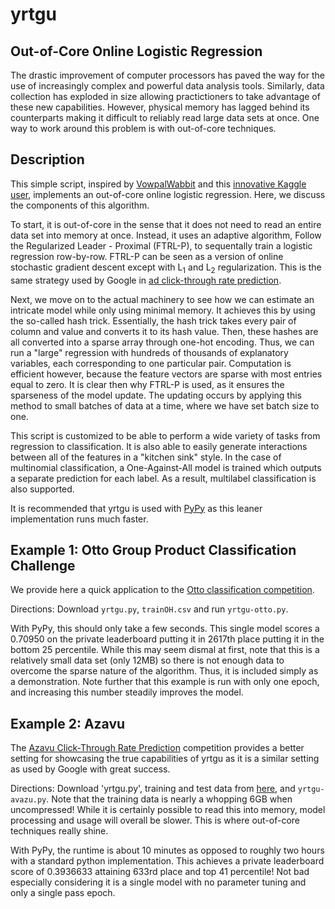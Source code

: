 # yrtgu
## Out-of-Core Online Logistic Regression
The drastic improvement of computer processors has paved the way for the use of increasingly complex and powerful data analysis tools. Similarly, data collection has exploded in size allowing practictioners to take advantage of these new capabilities. However, physical memory has lagged behind its counterparts making it difficult to reliably read large data sets at once. One way to work around this problem is with out-of-core techniques. 

## Description
This simple script, inspired by [VowpalWabbit](http://hunch.net/~vw/) and this [innovative Kaggle user](https://www.kaggle.com/c/tradeshift-text-classification/discussion/10537), implements an out-of-core online logistic regression. Here, we discuss the components of this algorithm. 

To start, it is out-of-core in the sense that it does not need to read an entire data set into memory at once. Instead, it uses an adaptive algorithm, Follow the Regularized Leader - Proximal (FTRL-P), to sequentally train a logistic regression row-by-row. FTRL-P can be seen as a version of online stochastic gradient descent except with L<sub>1</sub> and L<sub>2</sub> regularization. This is the same strategy used by Google in [ad click-through rate prediction](https://research.google.com/pubs/pub41159.html). 

Next, we move on to the actual machinery to see how we can estimate an intricate model while only using minimal memory. It achieves this by using the so-called hash trick. Essentially, the hash trick takes every pair of column and value and converts it to its hash value. Then, these hashes are all converted into a sparse array through one-hot encoding.  Thus, we can run a "large" regression with hundreds of thousands of explanatory variables, each corresponding to one particular pair. Computation is efficient however, because the feature vectors are sparse with most entries equal to zero. It is clear then why FTRL-P is used, as it ensures the sparseness of the model update. The updating occurs by applying this method to small batches of data at a time, where we have set batch size to one.

This script is customized to be able to perform a wide variety of tasks from regression to classification. It is also able to easily generate interactions between all of the features in a "kitchen sink" style. In the case of multinomial classification, a One-Against-All model is trained which outputs a separate prediction for each label. As a result, multilabel classification is also supported. 

It is recommended that yrtgu is used with [PyPy](https://pypy.org/) as this leaner implementation runs much faster. 

## Example 1: Otto Group Product Classification Challenge
We provide here a quick application to the [Otto classification competition](https://www.kaggle.com/c/otto-group-product-classification-challenge). 

Directions: Download `yrtgu.py`, `trainOH.csv` and run `yrtgu-otto.py`.

With PyPy, this should only take a few seconds. This single model scores a 0.70950 on the private leaderboard putting it in 2617th place putting it in the bottom 25 percentile. While this may seem dismal at first, note that this is a relatively small data set (only 12MB) so there is not enough data to overcome the sparse nature of the algorithm. Thus, it is included simply as a demonstration. Note further that this example is run with only one epoch, and increasing this number steadily improves the model. 


## Example 2: Azavu
The [Azavu Click-Through Rate Prediction](https://www.kaggle.com/c/avazu-ctr-prediction) competition provides a better setting for showcasing the true capabilities of yrtgu as it is a similar setting as used by Google with great success. 

Directions: Download 'yrtgu.py', training and test data from [here](https://www.kaggle.com/c/avazu-ctr-prediction/data), and `yrtgu-avazu.py`. Note that the training data is nearly a whopping 6GB when uncompressed! While it is certainly possible to read this into memory, model processing and usage will overall be slower. This is where out-of-core techniques really shine.

With PyPy, the runtime is about 10 minutes as opposed to roughly two hours with a standard python implementation. This achieves a private leaderboard score of 0.3936633 attaining 633rd place and top 41 percentile! Not bad especially considering it is a single model with no parameter tuning and only a single pass epoch. 



